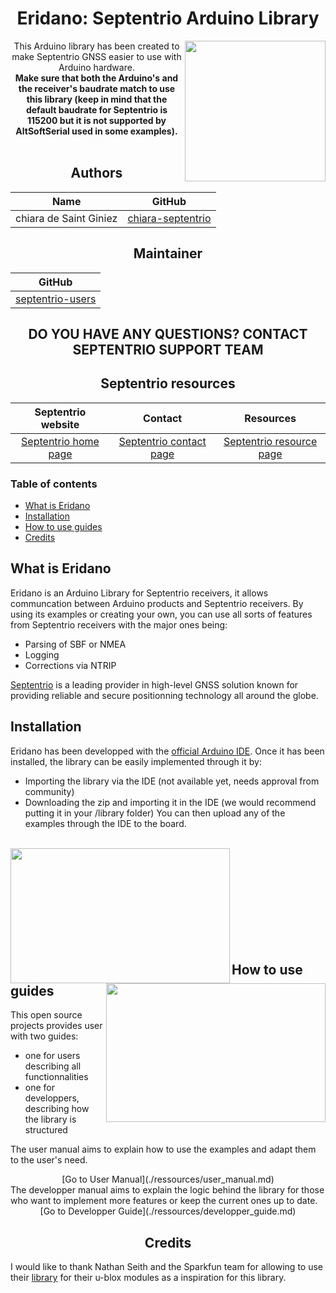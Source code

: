 <div align="center">

# Eridano: Septentrio Arduino Library

<img align=right src="https://github.com/septentrio-gnss/Septentrio_Arduino_library/blob/main/images/Logo.png" width=225 height=225>

This Arduino library has been created to make Septentrio GNSS easier to use with Arduino hardware. <br>
**Make sure that both the Arduino's and the receiver's baudrate match to use this library (keep in mind that the default baudrate for Septentrio is 115200 but it is not supported by AltSoftSerial used in some examples).**  <br> 
<br>

## Authors 
|Name                   | GitHub   |  
|-----------------------|----------|
| chiara de Saint Giniez| [chiara-septentrio](https://github.com/chiara-septentrio)|

## Maintainer 

| GitHub |
|--------|
| <a href="https://github.com/septentrio-users">septentrio-users</a> </br> |  

## DO YOU HAVE ANY QUESTIONS? CONTACT SEPTENTRIO SUPPORT TEAM

## Septentrio resources

| Septentrio website                                    | Contact                                                          | Resources |
| :-:                                                   | :-:                                                              | :-: |
| [Septentrio home page](https://www.septentrio.com/en) | [Septentrio contact page](https://www.septentrio.com/en/contact) | [Septentrio resource page](https://www.septentrio.com/en/support) |

</div>

### Table of contents
* [What is Eridano](#what-is-eridano)
* [Installation](#installation)
* [How to use guides](#how-to-use-guides)
* [Credits](#credits)

## What is Eridano
Eridano is an Arduino Library for Septentrio receivers, it allows communcation between Arduino products and Septentrio receivers. By using its examples or creating your own, you can use all sorts of features from Septentrio receivers with the major ones being: 
* Parsing of SBF or NMEA
* Logging
* Corrections via NTRIP  

[Septentrio](https://www.septentrio.com) is a leading provider in high-level GNSS solution known for providing reliable and secure positionning technology all around the globe.

## Installation
Eridano has been developped with the [official Arduino IDE](https://www.arduino.cc/en/software). Once it has been installed, the library can be easily implemented through it by:
* Importing the library via the IDE (not available yet, needs approval from community)
* Downloading the zip and importing it in the IDE (we would recommend putting it in your /library folder)
You can then upload any of the examples through the IDE to the board.
<br>
<img align=left src="https://github.com/septentrio-gnss/Septentrio_Arduino_library/blob/main/images/Include%20library.png" width=351 height=216>
<img align=right src="https://github.com/septentrio-gnss/Septentrio_Arduino_library/blob/main/images/Zip%20library.PNG" width=351 height=222>
<br>
<br>
<br>
<br>
<br>
<br>
<br>
<br>
<br>

## How to use guides
This open source projects provides user with two guides:
* one for users describing all functionnalities
* one for developpers, describing how the library is structured

The user manual aims to explain how to use the examples and adapt them to the user's need.  
<center> [Go to User Manual](./ressources/user_manual.md) </center>
The developper manual aims to explain the logic behind the library for those who want to implement more features or keep the current ones up to date.  
<center> [Go to Developper Guide](./ressources/developper_guide.md) </center>

## <center> Credits </center>
I would like to thank Nathan Seith and the Sparkfun team for allowing to use their [library](https://github.com/sparkfun/SparkFun_u-blox_GNSS_Arduino_Library/) for their u-blox modules as a inspiration for this library.